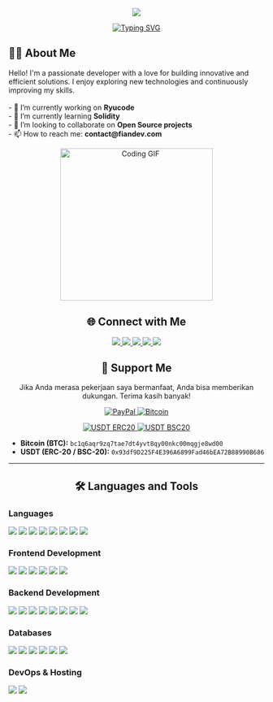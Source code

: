 <p align="center">
  <img src="https://capsule-render.vercel.app/api?type=waving&color=0:4CAF50,100:81C784&height=250&section=header&text=Hi%20there!%20I'm%20Fian%20👋&fontSize=50&fontColor=ffffff&animation=fadeIn" />
</p>

<p align="center">
  <a href="https://github.com/fiandev">
    <img src="https://readme-typing-svg.herokuapp.com?font=Fira+Code&size=25&pause=1000&color=4CAF50&center=true&width=435&lines=Full-Stack+Developer;Web3+%26+Blockchain+Enthusiast;Always+Learning+New+Things" alt="Typing SVG" />
  </a>
</p>

<div align="center">
  <h2 align="left">👨‍💻 About Me</h2>
  <p align="left">
    Hello! I'm a passionate developer with a love for building innovative and efficient solutions. I enjoy exploring new technologies and continuously improving my skills.
    <br/><br/>
    - 🔭 I’m currently working on <strong>Ryucode</strong>
    <br/>
    - 🌱 I’m currently learning <strong>Solidity</strong>
    <br/>
    - 👯 I’m looking to collaborate on <strong>Open Source projects</strong>
    <br/>
    - 📫 How to reach me: <strong>contact@fiandev.com</strong>
  </p>
  
  <p align="center">
    <img src="https://media0.giphy.com/media/v1.Y2lkPTc5MGI3NjExdW1yd3Rzd3ZsYnppOW0xbXgxNWdxZmtpZ2RyeTR3YmU4NXE3Z2x6ZCZlcD12MV9pbnRlcm5hbF9naWZfYnlfaWQmY3Q9Zw/JqmupuTVZYaQX5s094/giphy.gif" alt="Coding GIF" width="300px" />
  </p>
</div>

<h2 align="center">🌐 Connect with Me</h2>
<p align="center">
  <a href="https://linkedin.com/in/fiandev" target="_blank">
    <img src="https://img.shields.io/badge/LinkedIn-%230A66C2.svg?style=for-the-badge&logo=linkedin&logoColor=white" />
  </a>
  <a href="https://x.com/im_fiandev" target="_blank">
    <img src="https://img.shields.io/badge/X-%23000000.svg?style=for-the-badge&logo=x&logoColor=white" />
  </a>
  <a href="https://instagram.com/i.m.fian" target="_blank">
    <img src="https://img.shields.io/badge/Instagram-%23E4405F.svg?style=for-the-badge&logo=instagram&logoColor=white" />
  </a>
  <a href="https://tiktok.com/@fiandev" target="_blank">
    <img src="https://img.shields.io/badge/TikTok-%23000000.svg?style=for-the-badge&logo=TikTok&logoColor=white" />
  </a>
  <a href="mailto:contact@fiandev.com" target="_blank">
    <img src="https://img.shields.io/badge/Email-D14836?style=for-the-badge&logo=gmail&logoColor=white" />
  </a>
</p>


<h2 align="center">💖 Support Me</h2>
<p align="center">
  Jika Anda merasa pekerjaan saya bermanfaat, Anda bisa memberikan dukungan. Terima kasih banyak!
</p>
<p align="center">
  <a href="https://paypal.me/fiandev" target="_blank">
    <img src="https://img.shields.io/badge/PayPal-00457C?style=for-the-badge&logo=paypal&logoColor=white" alt="PayPal" />
  </a>
  <a href="https://mempool.space/address/bc1q6aqr9zq7tae7dt4yvt8qy00nkc00mqgje8wd00" target="_blank">
    <img src="https://img.shields.io/badge/Bitcoin-F7931A?style=for-the-badge&logo=bitcoin&logoColor=white" alt="Bitcoin" />
  </a>
</p>
<p align="center">
  <a href="https://etherscan.io/address/0x93df9D225F4E396A6899Fad46bEA72B88990B686" target="_blank">
    <img src="https://img.shields.io/badge/USDT_(ERC20)-26A17B?style=for-the-badge&logo=tether&logoColor=white" alt="USDT ERC20" />
  </a>
  <a href="https://bscscan.com/address/0x93df9D225F4E396A6899Fad46bEA72B88990B686" target="_blank">
    <img src="https://img.shields.io/badge/USDT_(BSC20)-26A17B?style=for-the-badge&logo=tether&logoColor=white" alt="USDT BSC20" />
  </a>
</p>

* **Bitcoin (BTC):** `bc1q6aqr9zq7tae7dt4yvt8qy00nkc00mqgje8wd00`
* **USDT (ERC-20 / BSC-20):** `0x93df9D225F4E396A6899Fad46bEA72B88990B686`
---

<h2 align="center">🛠️ Languages and Tools</h2>

<h3 align="left">Languages</h3>
<p align="left">
  <img src="https://img.shields.io/badge/html5-%23E34F26.svg?style=for-the-badge&logo=html5&logoColor=white" />
  <img src="https://img.shields.io/badge/css3-%231572B6.svg?style=for-the-badge&logo=css3&logoColor=white" />
  <img src="https://img.shields.io/badge/javascript-%23323330.svg?style=for-the-badge&logo=javascript&logoColor=%23F7DF1E" />
  <img src="https://img.shields.io/badge/typescript-%23007ACC.svg?style=for-the-badge&logo=typescript&logoColor=white" />
  <img src="https://img.shields.io/badge/python-3670A0?style=for-the-badge&logo=python&logoColor=ffdd54" />
  <img src="https://img.shields.io/badge/php-%23777BB4.svg?style=for-the-badge&logo=php&logoColor=white" />
  <img src="https://img.shields.io/badge/Solidity-%23363636.svg?style=for-the-badge&logo=solidity&logoColor=white" />
  <img src="https://img.shields.io/badge/PowerShell-%235391FE.svg?style=for-the-badge&logo=powershell&logoColor=white" />
</p>

<h3 align="left">Frontend Development</h3>
<p align="left">
  <img src="https://img.shields.io/badge/vue.js-%2335495e.svg?style=for-the-badge&logo=vuedotjs&logoColor=%234FC08D" />
  <img src="https://img.shields.io/badge/Next-black?style=for-the-badge&logo=next.js&logoColor=white" />
  <img src="https://img.shields.io/badge/Nuxt-002E3B?style=for-the-badge&logo=nuxt.js&logoColor=#00DC82" />
  <img src="https://img.shields.io/badge/redux-%23593d88.svg?style=for-the-badge&logo=redux&logoColor=white" />
  <img src="https://img.shields.io/badge/SASS-hotpink.svg?style=for-the-badge&logo=SASS&logoColor=white" />
  <img src="https://img.shields.io/badge/vite-%23646CFF.svg?style=for-the-badge&logo=vite&logoColor=white" />
</p>

<h3 align="left">Backend Development</h3>
<p align="left">
  <img src="https://img.shields.io/badge/node.js-6DA55F?style=for-the-badge&logo=node.js&logoColor=white" />
  <img src="https://img.shields.io/badge/express.js-%23404d59.svg?style=for-the-badge&logo=express&logoColor=%2361DAFB" />
  <img src="https://img.shields.io/badge/nestjs-%23E0234E.svg?style=for-the-badge&logo=nestjs&logoColor=white" />
  <img src="https://img.shields.io/badge/laravel-%23FF2D20.svg?style=for-the-badge&logo=laravel&logoColor=white" />
  <img src="https://img.shields.io/badge/livewire-%234e56a6.svg?style=for-the-badge&logo=livewire&logoColor=white" />
  <img src="https://img.shields.io/badge/Filament-FFAA00?style=for-the-badge&logoColor=%23000000" />
  <img src="https://img.shields.io/badge/FastAPI-005571?style=for-the-badge&logo=fastapi" />
  <img src="https://img.shields.io/badge/flask-%23000.svg?style=for-the-badge&logo=flask&logoColor=white" />
</p>

<h3 align="left">Databases</h3>
<p align="left">
  <img src="https://img.shields.io/badge/mysql-4479A1.svg?style=for-the-badge&logo=mysql&logoColor=white" />
  <img src="https://img.shields.io/badge/MongoDB-%234ea94b.svg?style=for-the-badge&logo=mongodb&logoColor=white" />
  <img src="https://img.shields.io/badge/postgres-%23316192.svg?style=for-the-badge&logo=postgresql&logoColor=white" />
  <img src="https://img.shields.io/badge/MariaDB-003545?style=for-the-badge&logo=mariadb&logoColor=white" />
  <img src="https://img.shields.io/badge/firebase-%23039BE5.svg?style=for-the-badge&logo=firebase" />
  <img src="https://img.shields.io/badge/redis-%23DD0031.svg?style=for-the-badge&logo=redis&logoColor=white" />
</p>

<h3 align="left">DevOps & Hosting</h3>
<p align="left">
  <img src="https://img.shields.io/badge/AWS-%23FF9900.svg?style=for-the-badge&logo=amazon-aws&logoColor=white" />
  <img src="https://img.shields.io/badge/GoogleCloud-%234285F4.svg?style=for-the-badge&logo=google-cloud&logoColor=white" />
</p>
